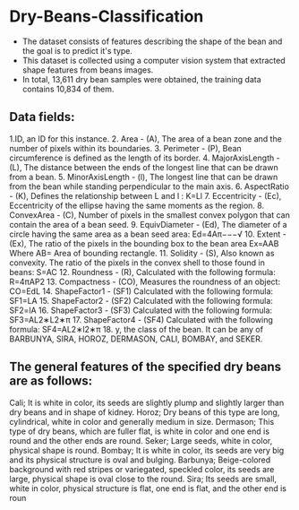 # Dry-Beans-Classification
- The dataset consists of features describing the shape of the bean and the goal is to predict it's type.
- This dataset is collected using a computer vision system that extracted shape features from beans images.
- In total, 13,611 dry bean samples were obtained, the training data contains 10,834 of them.
## Data fields:
1.ID, an ID for this instance.
2. Area - (A), The area of a bean zone and the number of pixels within its boundaries.
3. Perimeter - (P), Bean circumference is defined as the length of its border.
4. MajorAxisLength - (L), The distance between the ends of the longest line that can be drawn from a bean.
5. MinorAxisLength - (l), The longest line that can be drawn from the bean while standing perpendicular to the main axis.
6. AspectRatio - (K), Defines the relationship between L and l :  K=Ll 
7. Eccentricity - (Ec), Eccentricity of the ellipse having the same moments as the region.
8. ConvexArea - (C), Number of pixels in the smallest convex polygon that can contain the area of a bean seed.
9. EquivDiameter - (Ed), The diameter of a circle having the same area as a bean seed area:  Ed=4Aπ−−−√ 
10. Extent - (Ex), The ratio of the pixels in the bounding box to the bean area  Ex=AAB  Where  AB=  Area of bounding rectangle.
11. Solidity - (S), Also known as convexity. The ratio of the pixels in the convex shell to those found in beans:  S=AC 
12. Roundness - (R), Calculated with the following formula:  R=4πAP2 
13. Compactness - (CO), Measures the roundness of an object:  CO=EdL 
14. ShapeFactor1 -  (SF1)  Calculated with the following formula:  SF1=LA 
15. ShapeFactor2 -  (SF2)  Calculated with the following formula:  SF2=lA 
16. ShapeFactor3 -  (SF3)  Calculated with the following formula:  SF3=AL2∗L2∗π 
17. ShapeFactor4 -  (SF4)  Calculated with the following formula:  SF4=AL2∗l2∗π 
18. y, the class of the bean. It can be any of BARBUNYA, SIRA, HOROZ, DERMASON, CALI, BOMBAY, and SEKER.
## The general features of the specified dry beans are as follows:
Cali; It is white in color, its seeds are slightly plump and slightly larger than dry beans and in shape of kidney.
Horoz; Dry beans of this type are long, cylindrical, white in color and generally medium in size.
Dermason; This type of dry beans, which are fuller flat, is white in color and one end is round and the other ends are round.
Seker; Large seeds, white in color, physical shape is round.
Bombay; It is white in color, its seeds are very big and its physical structure is oval and bulging.
Barbunya; Beige-colored background with red stripes or variegated, speckled color, its seeds are large, physical shape is oval close to the round.
Sira; Its seeds are small, white in color, physical structure is flat, one end is flat, and the other end is roun
